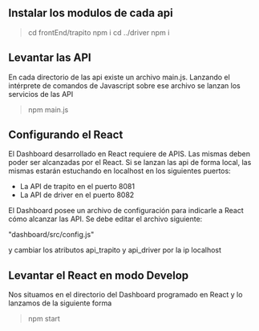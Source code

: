 ## Instalar los modulos de cada api

 > cd frontEnd/trapito
 > npm i
 > cd ../driver
 > npm i

## Levantar las API
En cada directorio de las api existe un archivo main.js. Lanzando
el intérprete de comandos de Javascript sobre ese archivo se lanzan
los servicios de las API

 > npm main.js

## Configurando el React
El Dashboard desarrollado en React requiere de APIS. Las mismas deben
poder ser alcanzadas por el React. Si se lanzan las api de forma local,
las mismas estarán estuchando en localhost en los siguientes puertos:

- La API de trapito en el puerto 8081
- La API de driver en el puerto 8082

El Dashboard posee un archivo de configuración para indicarle a React
cómo alcanzar las API. Se debe editar el archivo siguiente:

 "dashboard/src/config.js"

y cambiar los atributos api_trapito y api_driver por la ip localhost

## Levantar el React en modo Develop
Nos situamos en el directorio del Dashboard programado en React
y lo lanzamos de la siguiente forma

> npm start

